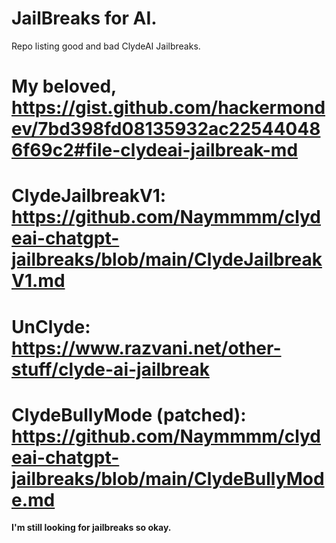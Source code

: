 # JailBreaks for AI.
Repo listing good and bad ClydeAI Jailbreaks.


# My beloved, https://gist.github.com/hackermondev/7bd398fd08135932ac225440486f69c2#file-clydeai-jailbreak-md
# ClydeJailbreakV1: https://github.com/Naymmmm/clydeai-chatgpt-jailbreaks/blob/main/ClydeJailbreakV1.md
# UnClyde: https://www.razvani.net/other-stuff/clyde-ai-jailbreak
# ClydeBullyMode (patched): https://github.com/Naymmmm/clydeai-chatgpt-jailbreaks/blob/main/ClydeBullyMode.md

**I'm still looking for jailbreaks so okay.**
